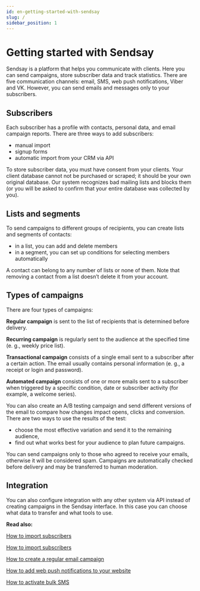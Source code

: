 ```yaml
---
id: en-getting-started-with-sendsay
slug: /
sidebar_position: 1
---
```


# Getting started with Sendsay

Sendsay is a platform that helps you communicate with clients. Here you can send campaigns, store subscriber data and track statistics. There are five communication channels: email, SMS, web push notifications, Viber and VK. However, you can send emails and messages only to your subscribers.

## Subscribers

Each subscriber has a profile with contacts, personal data, and email campaign reports. There are three ways to add subscribers:

- manual import
- signup forms
- automatic import from your CRM via API

To store subscriber data, you must have consent from your clients. Your client database cannot not be purchased or scraped; it should be your own original database. Our system recognizes bad mailing lists and blocks them (or you will be asked to confirm that your entire database was collected by you).

## Lists and segments

To send campaigns to different groups of recipients, you can create lists and segments of contacts:

- in a list, you can add and delete members
- in a segment, you can set up conditions for selecting members automatically

A contact can belong to any number of lists or none of them. Note that removing a contact from a list doesn’t delete it from your account.

## Types of campaigns

There are four types of campaigns:

**Regular campaign** is sent to the list of recipients that is determined before delivery.

**Recurring campaign** is regularly sent to the audience at the specified time (e. g., weekly price list).

**Transactional campaign** consists of a single email sent to a subscriber after a certain action. The email usually contains personal information (e. g., a receipt or login and password).

**Automated campaign** consists of one or more emails sent to a subscriber when triggered by a specific condition, date or subscriber activity (for example, a welcome series).

You can also create an A/B testing campaign and send different versions of the email to compare how changes impact opens, clicks and conversion. There are two ways to use the results of the test:

- choose the most effective variation and send it to the remaining audience,
- find out what works best for your audience to plan future campaigns.

You can send campaigns only to those who agreed to receive your emails, otherwise it will be considered spam. Campaigns are automatically checked before delivery and may be transferred to human moderation.

## Integration

You can also сonfigure integration with any other system via API instead of creating campaigns in the Sendsay interface. In this case you can choose what data to transfer and what tools to use.

**Read also:**

<a href='https://docs.sendsay.ru/en/subscribers/import-and-export/how-to-import-subscribers' target='_blank'>How to import subscribers</a>

[How to import subscribers](https://docs.sendsay.ru/en/subscribers/import-and-export/how-to-import-subscribers)<br/>

[How to create a regular email campaign](https://docs.sendsay.ru/en/email-campaigns/create-your-campaign/how-to-send-email-campaign)<br/>

[How to add web push notifications to your website](https://docs.sendsay.ru/en/other-channels/web-push/how-to-connect-web-push)<br/>

[How to activate bulk SMS](https://docs.sendsay.ru/en/other-channels/sms/how-to-connect-sms)
